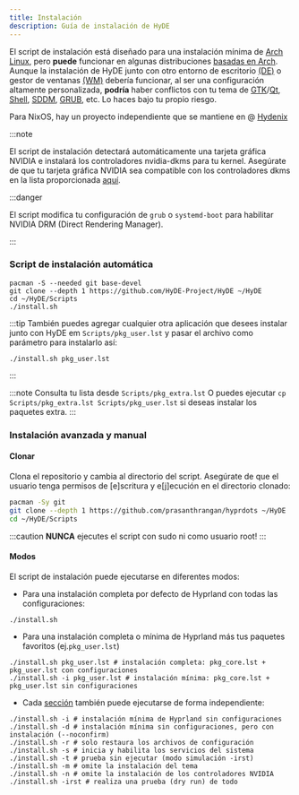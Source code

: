 ```yaml
---
title: Instalación
description: Guía de instalación de HyDE
---
```


El script de instalación está diseñado para una instalación mínima de [Arch Linux](https://wiki.archlinux.org/title/Arch_Linux), pero **puede** funcionar en algunas distribuciones [basadas en Arch](https://wiki.archlinux.org/title/Arch-based_distributions).
Aunque la instalación de HyDE junto con otro entorno de escritorio [(DE)](https://wiki.archlinux.org/title/Desktop_environment) o gestor de ventanas [(WM)](https://wiki.archlinux.org/title/Window_manager) debería funcionar, al ser una configuración altamente personalizada, **podría** haber conflictos con tu tema de [GTK](https://wiki.archlinux.org/title/GTK)/[Qt](https://wiki.archlinux.org/title/Qt), [Shell](https://wiki.archlinux.org/title/Command-line_shell), [SDDM](https://wiki.archlinux.org/title/SDDM), [GRUB](https://wiki.archlinux.org/title/GRUB), etc. Lo haces bajo tu propio riesgo.

Para NixOS, hay un proyecto independiente que se mantiene en @ [Hydenix](https://github.com/richen604/hydenix/tree/main)

:::note

El script de instalación detectará automáticamente una tarjeta gráfica NVIDIA e instalará los controladores nvidia-dkms para tu kernel.
Asegúrate de que tu tarjeta gráfica NVIDIA sea compatible con los controladores dkms en la lista proporcionada [aquí](https://wiki.archlinux.org/title/NVIDIA).

:::danger

El script modifica tu configuración de `grub` o `systemd-boot` para habilitar NVIDIA DRM (Direct Rendering Manager).

:::

<!-- ### Option 1 -->

### Script de instalación automática

```shell
pacman -S --needed git base-devel
git clone --depth 1 https://github.com/HyDE-Project/HyDE ~/HyDE
cd ~/HyDE/Scripts
./install.sh
```

:::tip
También puedes agregar cualquier otra aplicación que desees instalar junto con HyDE em `Scripts/pkg_user.lst` y pasar el archivo como parámetro para instalarlo así:

```shell
./install.sh pkg_user.lst
```

:::

:::note
Consulta tu lista desde `Scripts/pkg_extra.lst`
O puedes ejecutar `cp  Scripts/pkg_extra.lst Scripts/pkg_user.lst` si deseas instalar los paquetes extra.
:::

### Instalación avanzada y manual

#### Clonar

Clona el repositorio y cambia al directorio del script. Asegúrate de que el usuario tenga permisos de [e]scritura y e[j]ecución en el directorio clonado:

```sh
pacman -Sy git
git clone --depth 1 https://github.com/prasanthrangan/hyprdots ~/HyDE
cd ~/HyDE/Scripts
```

:::caution
**NUNCA** ejecutes el script con sudo ni como usuario root!
:::

#### Modos

El script de instalación puede ejecutarse en diferentes modos:

- Para una instalación completa por defecto de Hyprland con todas las configuraciones:

```shell
./install.sh
```

- Para una instalación completa o mínima de Hyprland más tus paquetes favoritos (ej.`pkg_user.lst`)

```shell
./install.sh pkg_user.lst # instalación completa: pkg_core.lst + pkg_user.lst con configuraciones
./install.sh -i pkg_user.lst # instalación mínima: pkg_core.lst + pkg_user.lst sin configuraciones
```

- Cada [sección](#process) también puede ejecutarse de forma independiente:

```shell
./install.sh -i # instalación mínima de Hyprland sin configuraciones
./install.sh -d # instalación mínima sin configuraciones, pero con instalación (--noconfirm)
./install.sh -r # solo restaura los archivos de configuración
./install.sh -s # inicia y habilita los servicios del sistema
./install.sh -t # prueba sin ejecutar (modo simulación -irst)
./install.sh -m # omite la instalación del tema
./install.sh -n # omite la instalación de los controladores NVIDIA
./install.sh -irst # realiza una prueba (dry run) de todo
```

<!-- ### Option 2

:::caution

HyDE-CLI author here.
The CLI's dots management (Hyde {restore,backup,control,override}) is not yet and might not be 100% compatible of the current hyprdots.
This is due to incompatibility of the meta files
and the above commands need manual intervention
Rest assured that other commands are working perfectly
and will be ported to its own `hydectl` command line interface

:::

As a second install option, you can also use `Hyde-install`, which might be easier for some.
View installation instructions for HyDE in [Hyde-cli - Usage](https://github.com/kRHYME7/Hyde-cli?tab=readme-ov-file#usage).

### Option 3

...Soon
A declarative way to manage importing and exporting dotfiles from other users. This is not for boot strapping but for sharing dotfiles.

---

---

---

:::note

> Please reboot after the install script completes and takes you to the SDDM login screen (or black screen) for the first time.
> ::: -->
